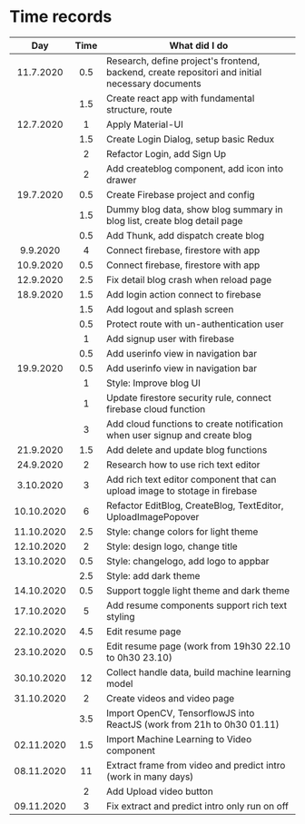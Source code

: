 # Time records

|    Day     | Time | What did I do                                                                                   |
| :--------: | :--: | ----------------------------------------------------------------------------------------------- |
| 11.7.2020  | 0.5  | Research, define project's frontend, backend, create repositori and initial necessary documents |
|            | 1.5  | Create react app with fundamental structure, route                                              |
| 12.7.2020  |  1   | Apply Material-UI                                                                               |
|            | 1.5  | Create Login Dialog, setup basic Redux                                                          |
|            |  2   | Refactor Login, add Sign Up                                                                     |
|            |  2   | Add createblog component, add icon into drawer                                                  |
| 19.7.2020  | 0.5  | Create Firebase project and config                                                              |
|            | 1.5  | Dummy blog data, show blog summary in blog list, create blog detail page                        |
|            | 0.5  | Add Thunk, add dispatch create blog                                                             |
|  9.9.2020  |  4   | Connect firebase, firestore with app                                                            |
| 10.9.2020  | 0.5  | Connect firebase, firestore with app                                                            |
| 12.9.2020  | 2.5  | Fix detail blog crash when reload page                                                          |
| 18.9.2020  | 1.5  | Add login action connect to firebase                                                            |
|            | 1.5  | Add logout and splash screen                                                                    |
|            | 0.5  | Protect route with un-authentication user                                                       |
|            |  1   | Add signup user with firebase                                                                   |
|            | 0.5  | Add userinfo view in navigation bar                                                             |
| 19.9.2020  | 0.5  | Add userinfo view in navigation bar                                                             |
|            |  1   | Style: Improve blog UI                                                                          |
|            |  1   | Update firestore security rule, connect firebase cloud function                                 |
|            |  3   | Add cloud functions to create notification when user signup and create blog                     |
| 21.9.2020  | 1.5  | Add delete and update blog functions                                                            |
| 24.9.2020  |  2   | Research how to use rich text editor                                                            |
| 3.10.2020  |  3   | Add rich text editor component that can upload image to stotage in firebase                     |
| 10.10.2020 |  6   | Refactor EditBlog, CreateBlog, TextEditor, UploadImagePopover                                   |
| 11.10.2020 | 2.5  | Style: change colors for light theme                                                            |
| 12.10.2020 |  2   | Style: design logo, change title                                                                |
| 13.10.2020 | 0.5  | Style: changelogo, add logo to appbar                                                           |
|            | 2.5  | Style: add dark theme                                                                           |
| 14.10.2020 | 0.5  | Support toggle light theme and dark theme                                                       |
| 17.10.2020 |  5   | Add resume components support rich text styling                                                 |
| 22.10.2020 | 4.5  | Edit resume page                                                                                |
| 23.10.2020 | 0.5  | Edit resume page (work from 19h30 22.10 to 0h30 23.10)                                          |
| 30.10.2020 |  12  | Collect handle data, build machine learning model                                               |
| 31.10.2020 |  2   | Create videos and video page                                                                    |
|            | 3.5  | Import OpenCV, TensorflowJS into ReactJS (work from 21h to 0h30 01.11)                          |
| 02.11.2020 | 1.5  | Import Machine Learning to Video component                                                      |
| 08.11.2020 |  11  | Extract frame from video and predict intro (work in many days)                                  |
|            |  2   | Add Upload video button                                                                         |
| 09.11.2020 |  3   | Fix extract and predict intro only run on off                                                   |
